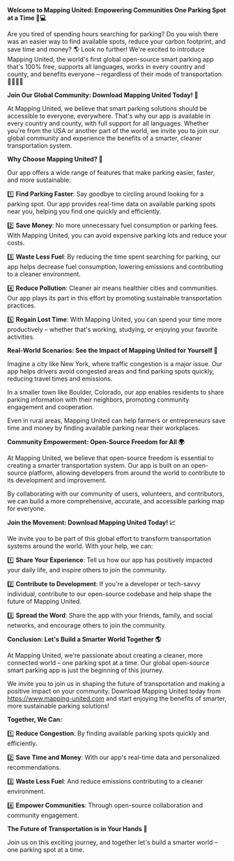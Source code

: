 **Welcome to Mapping United: Empowering Communities One Parking Spot at a Time 🚗💻**

Are you tired of spending hours searching for parking? Do you wish there was an easier way to find available spots, reduce your carbon footprint, and save time and money? 🌎 Look no further! We're excited to introduce Mapping United, the world's first global open-source smart parking app that's 100% free, supports all languages, works in every country and county, and benefits everyone – regardless of their mode of transportation. 🚴‍♀️🚌💨

**Join Our Global Community: Download Mapping United Today! 📲**

At Mapping United, we believe that smart parking solutions should be accessible to everyone, everywhere. That's why our app is available in every country and county, with full support for all languages. Whether you're from the USA or another part of the world, we invite you to join our global community and experience the benefits of a smarter, cleaner transportation system.

**Why Choose Mapping United? 🤔**

Our app offers a wide range of features that make parking easier, faster, and more sustainable:

1️⃣ **Find Parking Faster**: Say goodbye to circling around looking for a parking spot. Our app provides real-time data on available parking spots near you, helping you find one quickly and efficiently.

2️⃣ **Save Money**: No more unnecessary fuel consumption or parking fees. With Mapping United, you can avoid expensive parking lots and reduce your costs.

3️⃣ **Waste Less Fuel**: By reducing the time spent searching for parking, our app helps decrease fuel consumption, lowering emissions and contributing to a cleaner environment.

4️⃣ **Reduce Pollution**: Cleaner air means healthier cities and communities. Our app plays its part in this effort by promoting sustainable transportation practices.

5️⃣ **Regain Lost Time**: With Mapping United, you can spend your time more productively – whether that's working, studying, or enjoying your favorite activities.

**Real-World Scenarios: See the Impact of Mapping United for Yourself 🌟**

Imagine a city like New York, where traffic congestion is a major issue. Our app helps drivers avoid congested areas and find parking spots quickly, reducing travel times and emissions.

In a smaller town like Boulder, Colorado, our app enables residents to share parking information with their neighbors, promoting community engagement and cooperation.

Even in rural areas, Mapping United can help farmers or entrepreneurs save time and money by finding available parking near their workplaces.

**Community Empowerment: Open-Source Freedom for All 🌍**

At Mapping United, we believe that open-source freedom is essential to creating a smarter transportation system. Our app is built on an open-source platform, allowing developers from around the world to contribute to its development and improvement.

By collaborating with our community of users, volunteers, and contributors, we can build a more comprehensive, accurate, and accessible parking map for everyone.

**Join the Movement: Download Mapping United Today! 📈**

We invite you to be part of this global effort to transform transportation systems around the world. With your help, we can:

1️⃣ **Share Your Experience**: Tell us how our app has positively impacted your daily life, and inspire others to join the community.

2️⃣ **Contribute to Development**: If you're a developer or tech-savvy individual, contribute to our open-source codebase and help shape the future of Mapping United.

3️⃣ **Spread the Word**: Share the app with your friends, family, and social networks, and encourage others to join the community.

**Conclusion: Let's Build a Smarter World Together 🌎**

At Mapping United, we're passionate about creating a cleaner, more connected world – one parking spot at a time. Our global open-source smart parking app is just the beginning of this journey.

We invite you to join us in shaping the future of transportation and making a positive impact on your community. Download Mapping United today from https://www.mapping-united.com and start enjoying the benefits of smarter, more sustainable parking solutions!

**Together, We Can:**

1️⃣ **Reduce Congestion**: By finding available parking spots quickly and efficiently.

2️⃣ **Save Time and Money**: With our app's real-time data and personalized recommendations.

3️⃣ **Waste Less Fuel**: And reduce emissions contributing to a cleaner environment.

4️⃣ **Empower Communities**: Through open-source collaboration and community engagement.

**The Future of Transportation is in Your Hands 🚀**

Join us on this exciting journey, and together let's build a smarter world – one parking spot at a time.